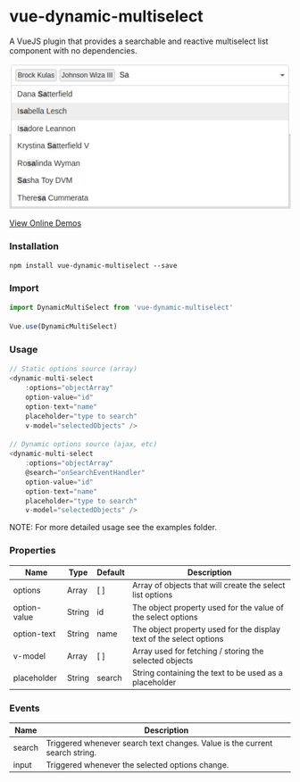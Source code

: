 # vue-dynamic-multiselect
A VueJS plugin that provides a searchable and reactive multiselect list component with no dependencies.

![alt text](https://raw.githubusercontent.com/silasmontgomery/vue-dynamic-multiselect/master/src/images/dynamic-multiselect.png "vue-dynamic-multiselect screenshot")

[View Online Demos](http://demos.reticent.net/vue-dynamic-multiselect)

### Installation
```
npm install vue-dynamic-multiselect --save
```

### Import
```javascript
import DynamicMultiSelect from 'vue-dynamic-multiselect'

Vue.use(DynamicMultiSelect)
```

### Usage
```javascript
// Static options source (array)
<dynamic-multi-select 
    :options="objectArray"
    option-value="id"
    option-text="name"
    placeholder="type to search"
    v-model="selectedObjects" />

// Dynamic options source (ajax, etc)
<dynamic-multi-select 
    :options="objectArray"
    @search="onSearchEventHandler"
    option-value="id"
    option-text="name"
    placeholder="type to search"
    v-model="selectedObjects" />
```

NOTE: For more detailed usage see the examples folder.

### Properties
| Name         | Type   | Default | Description                         |
| ------------ | ------ | ------- | ------------------------------------------------------------------- |
| options      | Array  | [ ]     | Array of objects that will create the select list options           |
| option-value | String | id      | The object property used for the value of the select options        |
| option-text  | String | name    | The object property used for the display text of the select options |
| v-model      | Array  | [ ]     | Array used for fetching / storing the selected objects              |
| placeholder  | String | search  | String containing the text to be used as a placeholder              |

### Events
| Name   | Description                                                                 |
| ------ | --------------------------------------------------------------------------- |
| search | Triggered whenever search text changes. Value is the current search string. |
| input  | Triggered whenever the selected options change.                             |